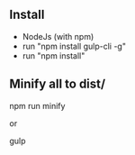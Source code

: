 ## Install
- NodeJs (with npm)
- run "npm install gulp-cli -g"
- run "npm install"

## Minify all to dist/
npm run minify

or

gulp
